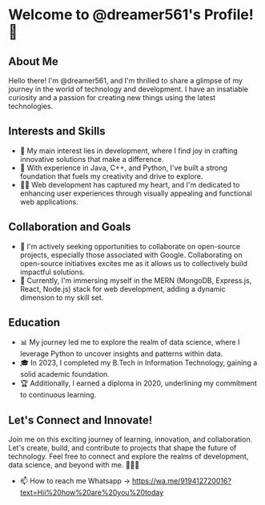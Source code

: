 # Welcome to @dreamer561's Profile! 👋

## About Me
Hello there! I'm @dreamer561, and I'm thrilled to share a glimpse of my journey in the world of technology and development. I have an insatiable curiosity and a passion for creating new things using the latest technologies.

## Interests and Skills
- 👀 My main interest lies in development, where I find joy in crafting innovative solutions that make a difference.
- 🌱 With experience in Java, C++, and Python, I've built a strong foundation that fuels my creativity and drive to explore.
- 👩‍💻 Web development has captured my heart, and I'm dedicated to enhancing user experiences through visually appealing and functional web applications.

## Collaboration and Goals
- 💞️ I'm actively seeking opportunities to collaborate on open-source projects, especially those associated with Google. Collaborating on open-source initiatives excites me as it allows us to collectively build impactful solutions.
- 🚀 Currently, I'm immersing myself in the MERN (MongoDB, Express.js, React, Node.js) stack for web development, adding a dynamic dimension to my skill set.

## Education
- 📊 My journey led me to explore the realm of data science, where I leverage Python to uncover insights and patterns within data.
- 🎓 In 2023, I completed my B.Tech in Information Technology, gaining a solid academic foundation.
- 🏆 Additionally, I earned a diploma in 2020, underlining my commitment to continuous learning.

## Let's Connect and Innovate!
Join me on this exciting journey of learning, innovation, and collaboration. Let's create, build, and contribute to projects that shape the future of technology. Feel free to connect and explore the realms of development, data science, and beyond with me.
🚀👩‍💻
- 📫 How to reach me Whatsapp -> https://wa.me/919412720016?text=Hii%20how%20are%20you%20today

<!---
dreamer561/dreamer561 is a ✨ special ✨ repository because its `README.md` (this file) appears on your GitHub profile.
You can click the Preview link to take a look at your changes.
--->
